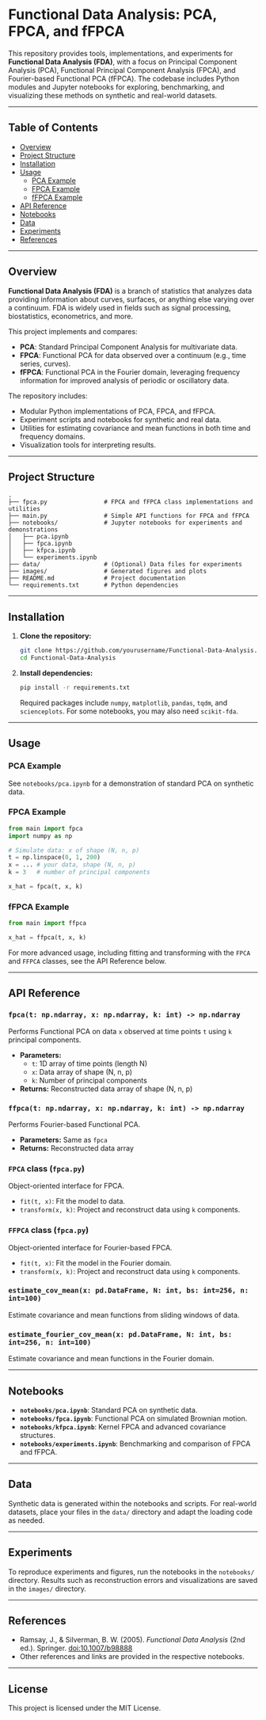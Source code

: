 # Functional Data Analysis: PCA, FPCA, and fFPCA

This repository provides tools, implementations, and experiments for **Functional Data Analysis (FDA)**, with a focus on Principal Component Analysis (PCA), Functional Principal Component Analysis (FPCA), and Fourier-based Functional PCA (fFPCA). The codebase includes Python modules and Jupyter notebooks for exploring, benchmarking, and visualizing these methods on synthetic and real-world datasets.

---

## Table of Contents

- [Overview](#overview)
- [Project Structure](#project-structure)
- [Installation](#installation)
- [Usage](#usage)
  - [PCA Example](#pca-example)
  - [FPCA Example](#fpca-example)
  - [fFPCA Example](#ffpca-example)
- [API Reference](#api-reference)
- [Notebooks](#notebooks)
- [Data](#data)
- [Experiments](#experiments)
- [References](#references)

---

## Overview

**Functional Data Analysis (FDA)** is a branch of statistics that analyzes data providing information about curves, surfaces, or anything else varying over a continuum. FDA is widely used in fields such as signal processing, biostatistics, econometrics, and more.

This project implements and compares:

- **PCA**: Standard Principal Component Analysis for multivariate data.
- **FPCA**: Functional PCA for data observed over a continuum (e.g., time series, curves).
- **fFPCA**: Functional PCA in the Fourier domain, leveraging frequency information for improved analysis of periodic or oscillatory data.

The repository includes:

- Modular Python implementations of PCA, FPCA, and fFPCA.
- Experiment scripts and notebooks for synthetic and real data.
- Utilities for estimating covariance and mean functions in both time and frequency domains.
- Visualization tools for interpreting results.

---

## Project Structure

```
.
├── fpca.py                # FPCA and fFPCA class implementations and utilities
├── main.py                # Simple API functions for FPCA and fFPCA
├── notebooks/             # Jupyter notebooks for experiments and demonstrations
│   ├── pca.ipynb
│   ├── fpca.ipynb
│   ├── kfpca.ipynb
│   └── experiments.ipynb
├── data/                  # (Optional) Data files for experiments
├── images/                # Generated figures and plots
├── README.md              # Project documentation
└── requirements.txt       # Python dependencies
```

---

## Installation

1. **Clone the repository:**
   ```bash
   git clone https://github.com/yourusername/Functional-Data-Analysis.git
   cd Functional-Data-Analysis
   ```

2. **Install dependencies:**
   ```bash
   pip install -r requirements.txt
   ```
   Required packages include `numpy`, `matplotlib`, `pandas`, `tqdm`, and `scienceplots`. For some notebooks, you may also need `scikit-fda`.

---

## Usage

### PCA Example

See `notebooks/pca.ipynb` for a demonstration of standard PCA on synthetic data.

### FPCA Example

```python
from main import fpca
import numpy as np

# Simulate data: x of shape (N, n, p)
t = np.linspace(0, 1, 200)
x = ... # your data, shape (N, n, p)
k = 3   # number of principal components

x_hat = fpca(t, x, k)
```

### fFPCA Example

```python
from main import ffpca

x_hat = ffpca(t, x, k)
```

For more advanced usage, including fitting and transforming with the `FPCA` and `FFPCA` classes, see the API Reference below.

---

## API Reference

### `fpca(t: np.ndarray, x: np.ndarray, k: int) -> np.ndarray`

Performs Functional PCA on data `x` observed at time points `t` using `k` principal components.

- **Parameters:**
  - `t`: 1D array of time points (length N)
  - `x`: Data array of shape (N, n, p)
  - `k`: Number of principal components
- **Returns:** Reconstructed data array of shape (N, n, p)

### `ffpca(t: np.ndarray, x: np.ndarray, k: int) -> np.ndarray`

Performs Fourier-based Functional PCA.

- **Parameters:** Same as `fpca`
- **Returns:** Reconstructed data array

### `FPCA` class (`fpca.py`)

Object-oriented interface for FPCA.

- `fit(t, x)`: Fit the model to data.
- `transform(x, k)`: Project and reconstruct data using `k` components.

### `FFPCA` class (`fpca.py`)

Object-oriented interface for Fourier-based FPCA.

- `fit(t, x)`: Fit the model in the Fourier domain.
- `transform(x, k)`: Project and reconstruct data using `k` components.

### `estimate_cov_mean(x: pd.DataFrame, N: int, bs: int=256, n: int=100)`

Estimate covariance and mean functions from sliding windows of data.

### `estimate_fourier_cov_mean(x: pd.DataFrame, N: int, bs: int=256, n: int=100)`

Estimate covariance and mean functions in the Fourier domain.

---

## Notebooks

- **`notebooks/pca.ipynb`**: Standard PCA on synthetic data.
- **`notebooks/fpca.ipynb`**: Functional PCA on simulated Brownian motion.
- **`notebooks/kfpca.ipynb`**: Kernel FPCA and advanced covariance structures.
- **`notebooks/experiments.ipynb`**: Benchmarking and comparison of FPCA and fFPCA.

---

## Data

Synthetic data is generated within the notebooks and scripts. For real-world datasets, place your files in the `data/` directory and adapt the loading code as needed.

---

## Experiments

To reproduce experiments and figures, run the notebooks in the `notebooks/` directory. Results such as reconstruction errors and visualizations are saved in the `images/` directory.

---

## References

- Ramsay, J., & Silverman, B. W. (2005). *Functional Data Analysis* (2nd ed.). Springer. [doi:10.1007/b98888](https://doi.org/10.1007/b98888)
- Other references and links are provided in the respective notebooks.

---

## License

This project is licensed under the MIT License.
